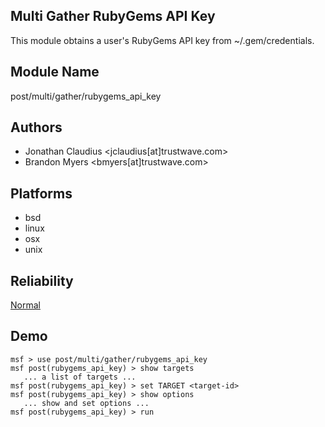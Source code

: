 ## Multi Gather RubyGems API Key

This module obtains a user's RubyGems API key from 
~/.gem/credentials.


## Module Name
post/multi/gather/rubygems_api_key

## Authors
* Jonathan Claudius <jclaudius[at]trustwave.com>
* Brandon Myers <bmyers[at]trustwave.com>





## Platforms
* bsd
* linux
* osx
* unix

## Reliability
[Normal](https://github.com/rapid7/metasploit-framework/wiki/Exploit-Ranking)

## Demo

```
msf > use post/multi/gather/rubygems_api_key
msf post(rubygems_api_key) > show targets
   ... a list of targets ...
msf post(rubygems_api_key) > set TARGET <target-id>
msf post(rubygems_api_key) > show options
   ... show and set options ...
msf post(rubygems_api_key) > run
```
    
    